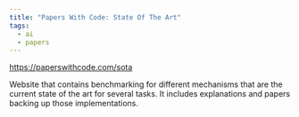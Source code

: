 ```yaml
---
title: "Papers With Code: State Of The Art"
tags:
  - ai
  - papers
---
```

https://paperswithcode.com/sota

Website that contains benchmarking for different mechanisms that are the current state of the art for several tasks. It includes explanations and papers backing up those implementations.